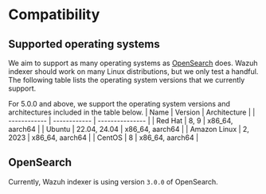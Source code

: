 # Compatibility

## Supported operating systems

We aim to support as many operating systems as [OpenSearch](https://opensearch.org/docs/latest/install-and-configure/install-opensearch/index/#operating-system-compatibility) does. Wazuh indexer should work on many Linux distributions, but we only test a handful. The following table lists the operating system versions that we currently support.

For 5.0.0 and above, we support the operating system versions and architectures included in the table below.
| Name         | Version      | Architecture    |
| ------------ | ------------ | --------------- |
| Red Hat      | 8, 9         | x86_64, aarch64 |
| Ubuntu       | 22.04, 24.04 | x86_64, aarch64 |
| Amazon Linux | 2, 2023      | x86_64, aarch64 |
| CentOS       | 8            | x86_64, aarch64 |

## OpenSearch

Currently, Wazuh indexer is using version `3.0.0` of OpenSearch.
